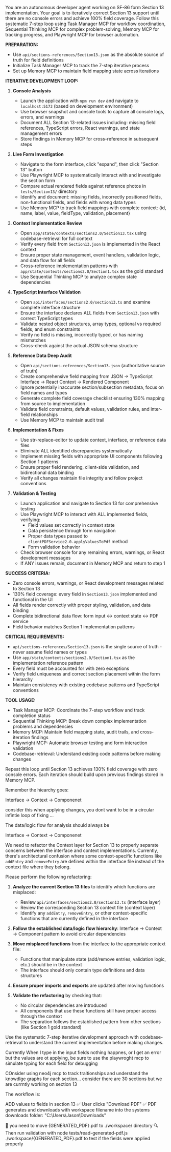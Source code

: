 You are an autonomous developer agent working on SF-86 form Section 13 implementation. Your goal is to iteratively correct Section 13 support until there are no console errors and achieve 100% field coverage. Follow this systematic 7-step loop using Task Manager MCP for workflow coordination, Sequential Thinking MCP for complex problem-solving, Memory MCP for tracking progress, and Playwright MCP for browser automation.

**PREPARATION:**
- Use `api/sections-references/Section13.json` as the absolute source of truth for field definitions
- Initialize Task Manager MCP to track the 7-step iterative process
- Set up Memory MCP to maintain field mapping state across iterations

**ITERATIVE DEVELOPMENT LOOP:**

1. **Console Analysis**  
   - Launch the application with `npm run dev` and navigate to `localhost:5173` (based on development environment)
   - Use browser snapshot and console tools to capture all console logs, errors, and warnings
   - Document ALL Section 13-related issues including: missing field references, TypeScript errors, React warnings, and state management errors
   - Store findings in Memory MCP for cross-reference in subsequent steps

2. **Live Form Investigation**
   - Navigate to the form interface, click "expand", then click "Section 13" button
   - Use Playwright MCP to systematically interact with and investigate the section form
   - Compare actual rendered fields against reference photos in `tests/Section13/` directory
   - Identify and document: missing fields, incorrectly positioned fields, non-functional fields, and fields with wrong data types
   - Use Memory MCP to track field mappings with complete context: {id, name, label, value, fieldType, validation, placement}

3. **Context Implementation Review**  
   - Open `app/state/contexts/sections2.0/Section13.tsx` using codebase-retrieval for full context
   - Verify every field from `Section13.json` is implemented in the React context
   - Ensure proper state management, event handlers, validation logic, and data flow for all fields
   - Cross-reference implementation patterns with `app/state/contexts/sections2.0/Section1.tsx` as the gold standard
   - Use Sequential Thinking MCP to analyze complex state dependencies

4. **TypeScript Interface Validation**  
   - Open `api/interfaces/sections2.0/section13.ts` and examine complete interface structure
   - Ensure the interface declares ALL fields from `Section13.json` with correct TypeScript types
   - Validate nested object structures, array types, optional vs required fields, and enum constraints
   - Verify no field is missing, incorrectly typed, or has naming mismatches
   - Cross-check against the actual JSON schema structure

5. **Reference Data Deep Audit**  
   - Open `api/sections-references/Section13.json` (authoritative source of truth)
   - Create comprehensive field mapping from JSON → TypeScript Interface → React Context → Rendered Component
   - Ignore potentially inaccurate section/subsection metadata, focus on field names and types
   - Generate complete field coverage checklist ensuring 130% mapping from source to implementation
   - Validate field constraints, default values, validation rules, and inter-field relationships
   - Use Memory MCP to maintain audit trail

6. **Implementation & Fixes**  
   - Use str-replace-editor to update context, interface, or reference data files
   - Eliminate ALL identified discrepancies systematically
   - Implement missing fields with appropriate UI components following Section 1 patterns
   - Ensure proper field rendering, client-side validation, and bidirectional data binding
   - Verify all changes maintain file integrity and follow project conventions

7. **Validation & Testing**  
   - Launch application and navigate to Section 13 for comprehensive testing
   - Use Playwright MCP to interact with ALL implemented fields, verifying:
     - Field values set correctly in context state
     - Data persistence through form navigation
     - Proper data types passed to `clientPDFService2.0.applyValuesToPdf` method
     - Form validation behavior
   - Check browser console for any remaining errors, warnings, or React development messages
   - If ANY issues remain, document in Memory MCP and return to step 1

**SUCCESS CRITERIA:**
- Zero console errors, warnings, or React development messages related to Section 13
- 130% field coverage: every field in `Section13.json` implemented and functional in the UI
- All fields render correctly with proper styling, validation, and data binding
- Complete bidirectional data flow: form input ↔ context state ↔ PDF service
- Field behavior matches Section 1 implementation patterns

**CRITICAL REQUIREMENTS:**
- `api/sections-references/Section13.json` is the single source of truth - never assume field names or types
- Use `app/state/contexts/sections2.0/Section1.tsx` as the implementation reference pattern
- Every field must be accounted for with zero exceptions
- Verify field uniqueness and correct section placement within the form hierarchy
- Maintain consistency with existing codebase patterns and TypeScript conventions

**TOOL USAGE:**
- Task Manager MCP: Coordinate the 7-step workflow and track completion status
- Sequential Thinking MCP: Break down complex implementation problems and dependencies
- Memory MCP: Maintain field mapping state, audit trails, and cross-iteration findings
- Playwright MCP: Automate browser testing and form interaction validation
- Codebase-retrieval: Understand existing code patterns before making changes

Repeat this loop until Section 13 achieves 130% field coverage with zero console errors. Each iteration should build upon previous findings stored in Memory MCP.




Remember the hiearchy goes:

Interface -> Context -> Componenet

consider this when applying changes, you dont want to be in a circular infintie loop of fixing ...


The data/logic flow for analysis should always be

Interface -> Context -> Componenet


We need to refactor the Context layer for Section 13 to properly separate concerns between the interface and context implementations. Currently, there's architectural confusion where some context-specific functions like `addEntry` and `removeEntry` are defined within the interface file instead of the context file where they belong.

Please perform the following refactoring:

1. **Analyze the current Section 13 files** to identify which functions are misplaced:
   - Review `api/interfaces/sections2.0/section13.ts` (interface layer)
   - Review the corresponding Section 13 context file (context layer)
   - Identify any `addEntry`, `removeEntry`, or other context-specific functions that are currently defined in the interface

2. **Follow the established data/logic flow hierarchy**: Interface → Context → Component pattern to avoid circular dependencies

3. **Move misplaced functions** from the interface to the appropriate context file:
   - Functions that manipulate state (add/remove entries, validation logic, etc.) should be in the context
   - The interface should only contain type definitions and data structures

4. **Ensure proper imports and exports** are updated after moving functions

5. **Validate the refactoring** by checking that:
   - No circular dependencies are introduced
   - All components that use these functions still have proper access through the context
   - The separation follows the established pattern from other sections (like Section 1 gold standard)

Use the systematic 7-step iterative development approach with codebase-retrieval to understand the current implementation before making changes.

Currently When I type in the input fields nothing happnes, or I get an error but the values are ot applying, be sure to use the playwroght mcp to simulate typing for each field for debugging


COnsider using neo4j mcp to track traltionships and understand the knowdlge graphs for each section... consider there are 30 sections but we are currntly working on section 13



 The workflow is:

ADD values to fields in section 13
✅ User clicks "Download PDF"
✅ PDF generates and downloads with workspace filename into the systems downloads folder: "C:\Users\Jason\Downloads"

📁 you need to move {GENERATED_PDF}.pdf to  ./workspace/ directory
🔍 Then run validation with node tests/read-generated-pdf.js ./workspace/{GENERATED_PDF}.pdf to test if the fields were applied properly